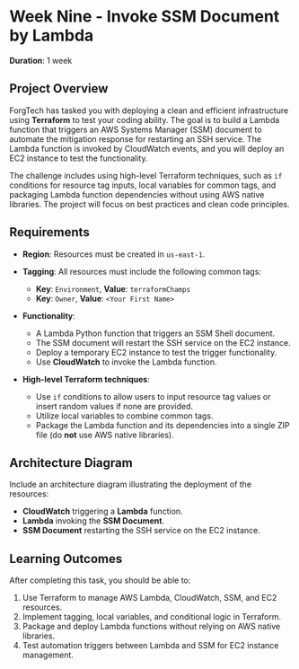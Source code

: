 # Week Nine - Invoke SSM Document by Lambda

**Duration**: 1 week

## Project Overview
ForgTech has tasked you with deploying a clean and efficient infrastructure using **Terraform** to test your coding ability. The goal is to build a Lambda function that triggers an AWS Systems Manager (SSM) document to automate the mitigation response for restarting an SSH service. The Lambda function is invoked by CloudWatch events, and you will deploy an EC2 instance to test the functionality.

The challenge includes using high-level Terraform techniques, such as `if` conditions for resource tag inputs, local variables for common tags, and packaging Lambda function dependencies without using AWS native libraries. The project will focus on best practices and clean code principles.

## Requirements

- **Region**: Resources must be created in `us-east-1`.
- **Tagging**: All resources must include the following common tags:
  - **Key**: `Environment`, **Value**: `terraformChamps`
  - **Key**: `Owner`, **Value**: `<Your First Name>`

- **Functionality**:
  - A Lambda Python function that triggers an SSM Shell document.
  - The SSM document will restart the SSH service on the EC2 instance.
  - Deploy a temporary EC2 instance to test the trigger functionality.
  - Use **CloudWatch** to invoke the Lambda function.
  
- **High-level Terraform techniques**:
  - Use `if` conditions to allow users to input resource tag values or insert random values if none are provided.
  - Utilize local variables to combine common tags.
  - Package the Lambda function and its dependencies into a single ZIP file (do **not** use AWS native libraries).
  
## Architecture Diagram

Include an architecture diagram illustrating the deployment of the resources:
- **CloudWatch** triggering a **Lambda** function.
- **Lambda** invoking the **SSM Document**.
- **SSM Document** restarting the SSH service on the EC2 instance.

## Learning Outcomes

After completing this task, you should be able to:
1. Use Terraform to manage AWS Lambda, CloudWatch, SSM, and EC2 resources.
2. Implement tagging, local variables, and conditional logic in Terraform.
3. Package and deploy Lambda functions without relying on AWS native libraries.
4. Test automation triggers between Lambda and SSM for EC2 instance management.